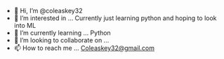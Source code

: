 - 👋 Hi, I’m @coleaskey32
- 👀 I’m interested in ... Currently just learning python and hoping to look into ML
- 🌱 I’m currently learning ... Python
- 💞️ I’m looking to collaborate on ... 
- 📫 How to reach me ... Coleaskey32@gmail.com

<!---
coleaskey32/coleaskey32 is a ✨ special ✨ repository because its `README.md` (this file) appears on your GitHub profile.
You can click the Preview link to take a look at your changes.
--->
